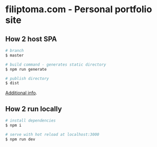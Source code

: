 # filiptoma.com - Personal portfolio site

## How 2 host SPA

```bash
# branch
$ master

# build command - generates static directory
$ npm run generate

# publish directory
$ dist
```
[Additional info](https://nuxtjs.org/docs/2.x/deployment/netlify-deployment).

## How 2 run locally
```bash
# install dependencies
$ npm i

# serve with hot reload at localhost:3000
$ npm run dev
